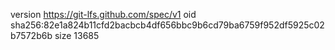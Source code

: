 version https://git-lfs.github.com/spec/v1
oid sha256:82e1a824b11cfd2bacbcb4df656bbc9b6cd79ba6759f952df5925c02b7572b6b
size 13685
